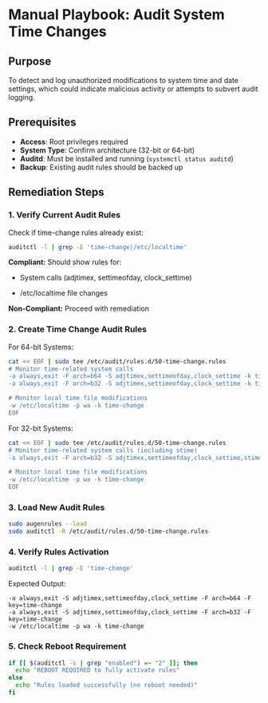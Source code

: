 # Manual Playbook: Audit System Time Changes

## Purpose
To detect and log unauthorized modifications to system time and date settings, which could indicate malicious activity or attempts to subvert audit logging.

## Prerequisites
- **Access**: Root privileges required
- **System Type**: Confirm architecture (32-bit or 64-bit)
- **Auditd**: Must be installed and running (`systemctl status auditd`)
- **Backup**: Existing audit rules should be backed up

## Remediation Steps

### 1. Verify Current Audit Rules
Check if time-change rules already exist:

```bash
auditctl -l | grep -E 'time-change|/etc/localtime'
```
**Compliant:** Should show rules for:

 - System calls (adjtimex, settimeofday, clock_settime)

 - /etc/localtime file changes

**Non-Compliant:** Proceed with remediation

### 2. Create Time Change Audit Rules
For 64-bit Systems:
```bash
cat << EOF | sudo tee /etc/audit/rules.d/50-time-change.rules
# Monitor time-related system calls
-a always,exit -F arch=b64 -S adjtimex,settimeofday,clock_settime -k time-change
-a always,exit -F arch=b32 -S adjtimex,settimeofday,clock_settime -k time-change

# Monitor local time file modifications
-w /etc/localtime -p wa -k time-change
EOF
```
For 32-bit Systems:

```bash
cat << EOF | sudo tee /etc/audit/rules.d/50-time-change.rules
# Monitor time-related system calls (including stime)
-a always,exit -F arch=b32 -S adjtimex,settimeofday,clock_settime,stime -k time-change

# Monitor local time file modifications
-w /etc/localtime -p wa -k time-change
EOF
```
### 3. Load New Audit Rules
```bash
sudo augenrules --load
sudo auditctl -R /etc/audit/rules.d/50-time-change.rules
```
### 4. Verify Rules Activation
```bash
auditctl -l | grep -E 'time-change'
```
Expected Output:

```
-a always,exit -S adjtimex,settimeofday,clock_settime -F arch=b64 -F key=time-change
-a always,exit -S adjtimex,settimeofday,clock_settime -F arch=b32 -F key=time-change
-w /etc/localtime -p wa -k time-change
```

### 5. Check Reboot Requirement
```bash
if [[ $(auditctl -s | grep "enabled") =~ "2" ]]; then
  echo "REBOOT REQUIRED to fully activate rules"
else
  echo "Rules loaded successfully (no reboot needed)"
fi
```
